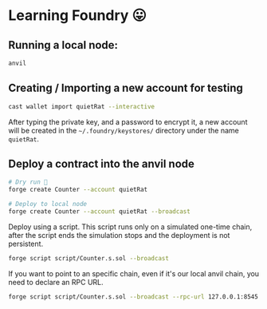# Learning Foundry 😛

## Running a local node:

```sh
anvil
```

## Creating / Importing a new account for testing

```sh
cast wallet import quietRat --interactive
```

After typing the private key, and a password to encrypt it, a new account will be created in the `~/.foundry/keystores/` directory under the name `quietRat`.

## Deploy a contract into the anvil node

```sh
# Dry run 🌵
forge create Counter --account quietRat

# Deploy to local node
forge create Counter --account quietRat --broadcast
```

Deploy using a script. This script runs only on a simulated one-time chain, after the script ends the simulation stops and the deployment is not persistent.

```sh
forge script script/Counter.s.sol --broadcast
```

If you want to point to an specific chain, even if it's our local anvil chain, you need to declare an RPC URL.

```sh
forge script script/Counter.s.sol --broadcast --rpc-url 127.0.0.1:8545 --account quietRat
```